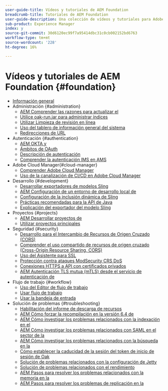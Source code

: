 ```yaml
---
user-guide-title: Vídeos y tutoriales de AEM Foundation
breadcrumb-title: Tutoriales de AEM Foundation
user-guide-description: Una colección de vídeos y tutoriales para Adobe Experience Manager Foundation.
sub-product: Experience Manager
index: y
source-git-commit: 30d6120ec99f7a95414dbc31c0cb002152bd6763
workflow-type: tm+mt
source-wordcount: '228'
ht-degree: 16%

---
```



# Vídeos y tutoriales de AEM Foundation {#foundation}

+ [Información general](./overview.md)
+ Administración {#administration}
   + [AEM Comprender las razones para actualizar el](./administration/understand-reasons-to-upgrade.md)
   + [Utilice oak-run.jar para administrar índices](./administration/use-oak-run-jar-to-manage-indexes.md)
   + [Utilizar Limpieza de revisión en línea](./administration/use-online-revision-clean-up.md)
   + [Uso del tablero de información general del sistema](./administration/use-the-system-overview-dashboard.md)
   + [Redirecciones de URL](./administration/url-redirection.md)
+ Autenticación {#authentication}
   + [AEM OKTA y](authentication/okta-saml-integration.md)
   + [Ámbitos de OAuth](authentication/oauth-code-sample-develop.md)
   + [Descripción de autenticación](authentication/authentication-support-article-understand.md)
   + [Comprender la autenticación IMS en AMS](authentication/adobe-ims-authentication-technical-video-understand.md)
+ Adobe Cloud Manager{#cloud-manager}
   + [Comprender Adobe Cloud Manager](./cloud-manager/understand-cloud-manager-for-aem.md)
   + [Uso de la canalización de CI/CD en Adobe Cloud Manager](./cloud-manager/use-the-cicd-pipeline-in-cloud-manager-for-aem.md)
+ Desarrollo {#development}
   + [Desarrollar exportadores de modelos Sling](./development/develop-sling-model-exporter.md)
   + [AEM Configuración de un entorno de desarrollo local de](./development/set-up-a-local-aem-development-environment.md)
   + [Configuración de la inclusión dinámica de Sling](./development/set-up-sling-dynamic-include.md)
   + [Prácticas recomendadas para la API de Java](./development/understand-java-api-best-practices.md)
   + [Explicación del exportador del modelo Sling](./development/understand-sling-model-exporter.md)
+ Proyectos {#projects}
   + [AEM Desarrollar proyectos de](./projects/develop-aem-projects.md)
   + [Utilizar proyectos principales](./projects/use-project-masters.md)
+ Seguridad {#security}
   + [Desarrollo para el Intercambio de Recursos de Origen Cruzado (CORS)](./security/develop-for-cross-origin-resource-sharing.md)
   + [Comprender el uso compartido de recursos de origen cruzado (Cross-Origin Resource Sharing, CORS)](./security/understand-cross-origin-resource-sharing.md)
   + [Uso del Asistente para SSL](./security/use-the-ssl-wizard.md)
   + [Protección contra ataques ModSecurity CRS DoS](./security/modsecurity-crs-dos-attack-protection.md)
   + [Conexiones HTTPS a API con certificados privados](./security/call-internal-apis-having-private-certificate.md)
   + [AEM Autenticación TLS mutua (mTLS) desde el servicio de autenticación de](./security/mutual-tls-authentication.md)
+ Flujo de trabajo {#workflow}
   + [Uso del Editor de flujo de trabajo](./workflow/use-the-workflow-editor.md)
   + [Usar flujo de trabajo](./workflow/use-workflow.md)
   + [Usar la bandeja de entrada](./workflow/use-the-inbox.md)
+ Solución de problemas {#troubleshooting}
   + [Habilitación del informe de descarga de recursos](./troubleshooting/how-to-enable-asset-download-report.md)
   + [AEM Cómo forzar la recompilación en la versión 6.4 de](./troubleshooting/how-to-force-recompilation.md)
   + [AEM Cómo investigar los problemas relacionados con la indexación en el](./troubleshooting/how-to-investigate-indexing-related-issues.md)
   + [AEM Cómo investigar los problemas relacionados con SAML en el sector de la](./troubleshooting/how-to-investigate-saml-related-issues.md)
   + [AEM Cómo investigar los problemas relacionados con la búsqueda en la](./troubleshooting/how-to-investigate-search-related-issues.md)
   + [Cómo establecer la caducidad de la sesión del token de inicio de sesión de Oak](./troubleshooting/how-to-set-the-oak-login-token-session-expiration.md)
   + [Solución de problemas relacionados con la configuración de Jetty](./troubleshooting/how-to-troubleshoot-issues-related-to-jetty-configuration.md)
   + [Solución de problemas relacionados con el rendimiento](./troubleshooting/how-to-troubleshoot-performance-related-issues.md)
   + [AEM Pasos para resolver los problemas relacionados con la memoria en la](./troubleshooting/steps-to-resolve-memory-related-issues.md)
   + [AEM Pasos para resolver los problemas de replicación en la](./troubleshooting/steps-to-resolve-replication-issues.md)
